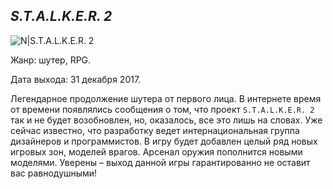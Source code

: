 ﻿## ***S.T.A.L.K.E.R. 2***

![N|S.T.A.L.K.E.R. 2](http://s1.1zoom.ru/big0/442/322289-alexfas01.jpg)

Жанр: шутер, RPG.

Дата выхода: 31 декабря 2017.

Легендарное продолжение шутера от первого лица. В интернете время от времени появлялись сообщения о том, что проект `S.T.A.L.K.E.R. 2` так и не будет возобновлен, но, оказалось, все это лишь на словах. Уже сейчас известно, что разработку ведет интернациональная группа дизайнеров и программистов. В игру будет добавлен целый ряд новых игровых зон, моделей врагов. Арсенал оружия пополнится новыми моделями. Уверены – выход данной игры гарантированно не оставит вас равнодушными!
